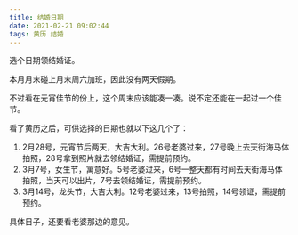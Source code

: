 ```yaml
---
title: 结婚日期
date: 2021-02-21 09:02:44
tags: 黄历 结婚
---
```


选个日期领结婚证。

本月月末碰上月末周六加班，因此没有两天假期。

不过看在元宵佳节的份上，这个周末应该能凑一凑。说不定还能在一起过一个佳节。

看了黄历之后，可供选择的日期也就以下这几个了：

1. 2月28号，元宵节后两天，大吉大利。26号老婆过来，27号晚上去天街海马体拍照，28号拿到照片就去领结婚证，需提前预约。
2. 3月7号，女生节，寓意好。5号老婆过来，6号一整天都有时间去天街海马体拍照，当天可以出片，7号去领结婚证，需提前预约。
3. 3月14号，龙头节，大吉大利。12号老婆过来，13号拍照，14号领证，需提前预约。


具体日子，还要看老婆那边的意见。
